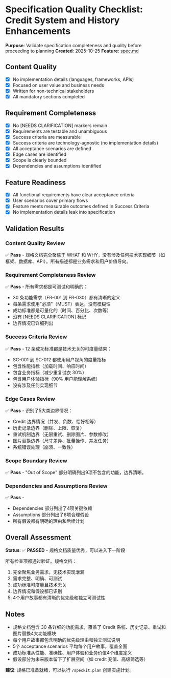 # Specification Quality Checklist: Credit System and History Enhancements

**Purpose**: Validate specification completeness and quality before proceeding to planning
**Created**: 2025-10-25
**Feature**: [spec.md](../spec.md)

## Content Quality

- [x] No implementation details (languages, frameworks, APIs)
- [x] Focused on user value and business needs
- [x] Written for non-technical stakeholders
- [x] All mandatory sections completed

## Requirement Completeness

- [x] No [NEEDS CLARIFICATION] markers remain
- [x] Requirements are testable and unambiguous
- [x] Success criteria are measurable
- [x] Success criteria are technology-agnostic (no implementation details)
- [x] All acceptance scenarios are defined
- [x] Edge cases are identified
- [x] Scope is clearly bounded
- [x] Dependencies and assumptions identified

## Feature Readiness

- [x] All functional requirements have clear acceptance criteria
- [x] User scenarios cover primary flows
- [x] Feature meets measurable outcomes defined in Success Criteria
- [x] No implementation details leak into specification

## Validation Results

### Content Quality Review
✅ **Pass** - 规格文档完全聚焦于 WHAT 和 WHY，没有涉及任何技术实现细节（如框架、数据库、API）。所有描述都是业务需求和用户价值导向。

### Requirement Completeness Review
✅ **Pass** - 所有需求都是可测试和明确的：
- 30 条功能需求（FR-001 到 FR-030）都有清晰的定义
- 每条需求使用"必须"（MUST）表达，没有模糊性
- 成功标准都是可量化的（时间、百分比、次数等）
- 没有 [NEEDS CLARIFICATION] 标记
- 边界情况已详细列出

### Success Criteria Review
✅ **Pass** - 12 条成功标准都是技术无关的可度量结果：
- SC-001 到 SC-012 都使用用户视角的度量指标
- 包含性能指标（加载时间、响应时间）
- 包含业务指标（减少重复试衣 30%）
- 包含用户体验指标（90% 用户能理解系统）
- 没有涉及任何实现细节

### Edge Cases Review
✅ **Pass** - 识别了5大类边界情况：
- Credit 边界情况（并发、负数、恰好相等）
- 历史记录边界（删除、上限、恢复）
- 重试机制边界（无限重试、删除图片、参数修改）
- 图片替换边界（尺寸差异、批量操作、并发任务）
- 系统错误处理（崩溃、一致性）

### Scope Boundary Review
✅ **Pass** - "Out of Scope" 部分明确列出9项不包含的功能，边界清晰。

### Dependencies and Assumptions Review
✅ **Pass** -
- Dependencies 部分列出了4项关键依赖
- Assumptions 部分列出了8项合理假设
- 所有假设都有明确的理由和后续计划

## Overall Assessment

**Status**: ✅ **PASSED** - 规格文档质量优秀，可以进入下一阶段

所有检查项都通过验证。规格文档：
1. 完全聚焦业务需求，无技术实现泄漏
2. 需求完整、明确、可测试
3. 成功标准可度量且技术无关
4. 边界情况和假设都已识别
5. 4个用户故事都有清晰的优先级和独立可测试性

## Notes

- 规格文档包含 30 条详细的功能需求，覆盖了 Credit 系统、历史记录、重试和图片替换4大功能模块
- 每个用户故事都包含明确的优先级理由和独立测试说明
- 5个 acceptance scenarios 平均每个用户故事，覆盖全面
- 成功标准从性能、准确性、用户体验和业务价值4个维度定义
- 假设部分为未来版本留下了扩展空间（如 credit 充值、高级筛选等）

**建议**: 规格已准备就绪，可以执行 `/speckit.plan` 创建实施计划。
